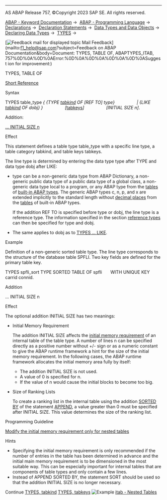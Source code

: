   

* * *

AS ABAP Release 757, ©Copyright 2023 SAP SE. All rights reserved.

[ABAP - Keyword Documentation](https://help.sap.com/doc/abapdocu_757_index_htm/7.57/en-US/abenabap.htm) →  [ABAP - Programming Language](https://help.sap.com/doc/abapdocu_757_index_htm/7.57/en-US/abenabap_reference.htm) →  [Declarations](https://help.sap.com/doc/abapdocu_757_index_htm/7.57/en-US/abendeclarations.htm) →  [Declaration Statements](https://help.sap.com/doc/abapdocu_757_index_htm/7.57/en-US/abenabap_declarations.htm) →  [Data Types and Data Objects](https://help.sap.com/doc/abapdocu_757_index_htm/7.57/en-US/abentypes_and_objects.htm) →  [Declaring Data Types](https://help.sap.com/doc/abapdocu_757_index_htm/7.57/en-US/abentypes_statements.htm) →  [TYPES](https://help.sap.com/doc/abapdocu_757_index_htm/7.57/en-US/abaptypes.htm) → 

 [![](Mail.gif?object=Mail.gif&sap-language=EN "Feedback mail for displayed topic") Mail Feedback](mailto:f1_help@sap.com?subject=Feedback on ABAP Documentation&body=Document: TYPES, TABLE OF, ABAPTYPES_ITAB, 757%0D%0A%0D%0AError:%0D%0A%0D%0A%0D%0A%0D%0ASuggest
ion for improvement:)

TYPES, TABLE OF

[Short Reference](https://help.sap.com/doc/abapdocu_757_index_htm/7.57/en-US/abaptypes_shortref.htm)

Syntax

TYPES table\_type *{* *{*TYPE [tabkind](https://help.sap.com/doc/abapdocu_757_index_htm/7.57/en-US/abaptypes_tabcat.htm) OF *\[*REF TO*\]* type*}*
                 *|* *{*LIKE [tabkind](https://help.sap.com/doc/abapdocu_757_index_htm/7.57/en-US/abaptypes_tabcat.htm) OF dobj*}* *}*
                 *\[*[tabkeys](https://help.sap.com/doc/abapdocu_757_index_htm/7.57/en-US/abaptypes_keydef.htm)*\]*
                 *\[*INITIAL SIZE n*\]*.

Addition:

[... INITIAL SIZE n](#!ABAP_ONE_ADD@1@)

Effect

This statement defines a table type table\_type with a specific line type, a table category tabkind, and table keys tabkeys.

The line type is determined by entering the data type type after TYPE and data type dobj after LIKE:

-   type can be a non-generic data type from ABAP Dictionary, a non-generic public data type of a public data type of a global class, a non-generic data type local to a program, or any ABAP type from the [tables](https://help.sap.com/doc/abapdocu_757_index_htm/7.57/en-US/abenbuilt_in_types_complete.htm) of [built-in ABAP types](https://help.sap.com/doc/abapdocu_757_index_htm/7.57/en-US/abenbuiltin_abap_type_glosry.htm "Glossary Entry"). The generic ABAP types c, n, p, and x are extended implicitly to the standard length without [decimal places](https://help.sap.com/doc/abapdocu_757_index_htm/7.57/en-US/abendecimal_place_glosry.htm "Glossary Entry") from the [tables](https://help.sap.com/doc/abapdocu_757_index_htm/7.57/en-US/abenbuilt_in_types_complete.htm) of built-in ABAP types.
    
    If the addition REF TO is specified before type or dobj, the line type is a reference type. The information specified in the section [reference types](https://help.sap.com/doc/abapdocu_757_index_htm/7.57/en-US/abaptypes_references.htm) can then be specified for type and dobj.
    
-   The same applies to dobj as to [TYPES ... LIKE](https://help.sap.com/doc/abapdocu_757_index_htm/7.57/en-US/abaptypes_referring.htm).

Example

Definition of a non-generic sorted table type. The line type corresponds to the structure of the database table SPFLI. Two key fields are defined for the primary table key.

TYPES spfli\_sort TYPE SORTED TABLE OF spfli
      WITH UNIQUE KEY carrid connid.

Addition   

... INITIAL SIZE n

Effect

The optional addition INITIAL SIZE has two meanings:

-   Initial Memory Requirement
    
    The addition INITIAL SIZE affects the [initial memory requirement](https://help.sap.com/doc/abapdocu_757_index_htm/7.57/en-US/abeninitial_mem_req_glosry.htm "Glossary Entry") of an internal table of the table type. A number of lines n can be specified directly as a positive number without +/- sign or as a numeric constant to give the ABAP runtime framework a hint for the size of the initial memory requirement. In the following cases, the ABAP runtime framework allocates the initial memory area fully by itself:
    
    -   The addition INITIAL SIZE is not used.
    -   A value of 0 is specified for n.
    -   If the value of n would cause the initial blocks to become too big.
-   Size of Ranking Lists
    
    To create a ranking list in the internal table using the addition [SORTED BY](abapappend.htm#!ABAP_ONE_ADD@1@) of the statement [APPEND](https://help.sap.com/doc/abapdocu_757_index_htm/7.57/en-US/abapappend.htm), a value greater than 0 must be specified after INITIAL SIZE. This value determines the size of the ranking list.
    

Programming Guideline

[Modify the initial memory requirement only for nested tables](https://help.sap.com/doc/abapdocu_757_index_htm/7.57/en-US/abeninitial_memory_requ_guidl.htm "Guideline")

Hints

-   Specifying the initial memory requirement is only recommended if the number of entries in the table has been determined in advance and the initial main memory requirement is to be dimensioned in the most suitable way. This can be especially important for internal tables that are components of table types and only contain a few lines.
-   Instead of APPEND SORTED BY, the statement SORT should be used so that the addition INITIAL SIZE is no longer necessary.

Continue
[TYPES, tabkind](https://help.sap.com/doc/abapdocu_757_index_htm/7.57/en-US/abaptypes_tabcat.htm)
[TYPES, tabkeys](https://help.sap.com/doc/abapdocu_757_index_htm/7.57/en-US/abaptypes_keydef.htm)
![Example](exa.gif "Example") [itab - Nested Tables](https://help.sap.com/doc/abapdocu_757_index_htm/7.57/en-US/abennested_internal_tables_abexa.htm)
